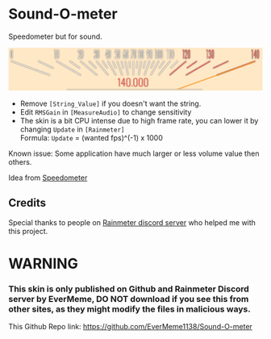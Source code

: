 # Sound-O-meter
Speedometer but for sound.

![image](https://raw.githubusercontent.com/EverMeme1138/Sound-O-meter/main/image.png)

- Remove `[String_Value]` if you doesn't want the string.
- Edit `RMSGain` in `[MeasureAudio]` to change sensitivity
- The skin is a bit CPU intense due to high frame rate, you can lower it by changing `Update` in `[Rainmeter]`\
   Formula: `Update` = (wanted fps)^(-1) x 1000

Known issue:
Some application have much larger or less volume value then others.

Idea from [Speedometer](https://www.browserbench.org/Speedometer3.0/)

## Credits
Special thanks to people on [Rainmeter discord server](https://discord.gg/rainmeter) who helped me with this project.

# WARNING
### This skin is only published on Github and Rainmeter Discord server by EverMeme, DO NOT download if you see this from other sites, as they might modify the files in malicious ways.
This Github Repo link: https://github.com/EverMeme1138/Sound-O-meter
